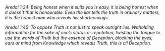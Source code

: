*Aredal 1:24: Being honest when it suits you is easy, it is being honest when it doesn’t that is honourable.* *Even the liar tells the truth in ordinary matters, it is the honest man who reveals his shortcomings.*

*Aredal 1:45: To oppose Truth is not just to speak outright lies. Witholding information for the sake of one’s status or reputation, twisting the tongue to use the words of Truth but the essence of Deception, blocking the eyes, ears or mind from Knowledge which reveals Truth, this is all Deception.* 
